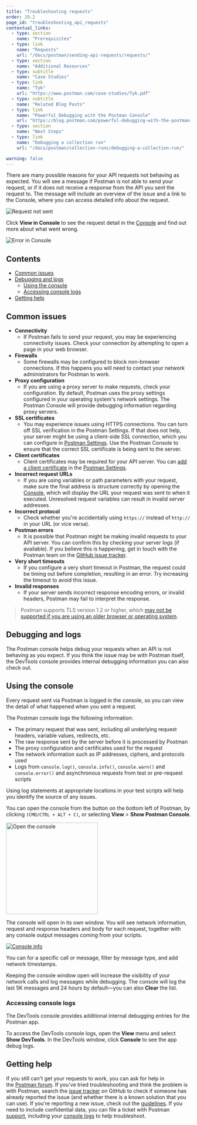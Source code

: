 ```yaml
---
title: "Troubleshooting requests"
order: 29.2
page_id: "troubleshooting_api_requests"
contextual_links:
  - type: section
    name: "Prerequisites"
  - type: link
    name: "Requests"
    url: "/docs/postman/sending-api-requests/requests/"
  - type: section
    name: "Additional Resources"
  - type: subtitle
    name: "Case Studies"
  - type: link
    name: "Tyk"
    url: "https://www.postman.com/case-studies/Tyk.pdf"
  - type: subtitle
    name: "Related Blog Posts"
  - type: link
    name: "Powerful Debugging with the Postman Console"
    url: "https://blog.postman.com/powerful-debugging-with-the-postman-console/"
  - type: section
    name: "Next Steps"
  - type: link
    name: "Debugging a collection run"
    url: "/docs/postman/collection-runs/debugging-a-collection-run/"

warning: false
---
```


There are many possible reasons for your API requests not behaving as expected. You will see a message if Postman is not able to send your request, or if it does not receive a response from the API you sent the request to. The message will include an overview of the issue and a link to the Console, where you can access detailed info about the request.

![Request not sent](https://assets.postman.com/postman-docs/request-not-sent-message.jpg)

Click __View in Console__ to see the request detail in the [Console](/docs/postman/sending-api-requests/debugging-and-logs/) and find out more about what went wrong.

![Error in Console](https://assets.postman.com/postman-docs/error-in-console-detail.jpg)

## Contents

* [Common issues](#common-issues)
* [Debugging and logs](#debugging-and-logs)
    * [Using the console](#using-the-console)
    * [Accessing console logs](#accessing-console-logs)
* [Getting help](#getting-help)

## Common issues

* __Connectivity__
    * If Postman fails to send your request, you may be experiencing connectivity issues. Check your connection by attempting to open a page in your web browser.
* __Firewalls__
    * Some firewalls may be configured to block non-browser connections. If this happens you will need to contact your network administrators for Postman to work.
* __Proxy configuration__
    * If you are using a proxy server to make requests, check your configuration. By default, Postman uses the proxy settings configured in your operating system's network settings. The Postman Console will provide debugging information regarding proxy servers.
* __SSL certificates__
    * You may experience issues using HTTPS connections. You can turn off SSL verification in the Postman Settings. If that does not help, your server might be using a client-side SSL connection, which you can configure in [Postman Settings](/docs/postman/launching-postman/settings/). Use the Postman Console to ensure that the correct SSL certificate is being sent to the server.
* __Client certificates__
    * Client certificates may be required for your API server. You can [add a client certificate](/docs/postman/sending-api-requests/certificates/) in the [Postman Settings](/docs/postman/launching-postman/settings/).
* __Incorrect request URLs__
    * If you are using variables or path parameters with your request, make sure the final address is structure correctly by opening the [Console](/docs/postman/sending-api-requests/debugging-and-logs/), which will display the URL your request was sent to when it executed. Unresolved request variables can result in invalid server addresses.
* __Incorrect protocol__
    * Check whether you're accidentally using `https://` instead of `http://` in your URL (or vice versa).
* __Postman errors__
    * It is possible that Postman might be making invalid requests to your API server. You can confirm this by checking your server logs (if available). If you believe this is happening, get in touch with the Postman team on the [GitHub issue tracker](https://github.com/postmanlabs/postman-app-support/issues).
* __Very short timeouts__
    * If you configure a very short timeout in Postman, the request could be timing out before completion, resulting in an error. Try increasing the timeout to avoid this issue.
* __Invalid responses__
    * If your server sends incorrect response encoding errors, or invalid headers, Postman may fail to interpret the response.

> Postman supports TLS version 1.2 or higher, which [may not be supported if you are using an older browser or operating system](https://support.getpostman.com/hc/en-us/articles/360041392573-Deprecating-TLS-1-0-and-TLS-1-1).

## Debugging and logs

The Postman console helps debug your requests when an API is not behaving as you expect. If you think the issue may be with Postman itself, the DevTools console provides internal debugging information you can also check out.

## Using the console

Every request sent via Postman is logged in the console, so you can view the detail of what happened when you sent a request.

The Postman console logs the following information:

* The primary request that was sent, including all underlying request headers, variable values, redirects, etc.
* The raw response sent by the server before it is processed by Postman
* The proxy configuration and certificates used for the request
* The network information such as IP addresses, ciphers, and protocols used
* Logs from `console.log()`, `console.info()`, `console.warn()` and `console.error()` and asynchronous requests from test or pre-request scripts

Using log statements at appropriate locations in your test scripts will help you identify the source of any issues.

You can open the console from the button on the bottom left of Postman, by clicking `(CMD/CTRL + ALT + C)`, or selecting __View__ &gt; __Show Postman Console__.

<img alt="Open the console" src="https://assets.postman.com/postman-docs/open-postman-console.jpg" width="250px"/>

The console will open in its own window. You will see network information, request and response headers and body for each request, together with any console output messages coming from your scripts.

[![Console info](https://assets.postman.com/postman-docs/console-request-logs.jpg)](https://assets.postman.com/postman-docs/console-request-logs.jpg)

You can for a specific call or message, filter by message type, and add network timestamps.

Keeping the console window open will increase the visibility of your network calls and log messages while debugging. The console will log the last 5K messages and 24 hours by default—you can also __Clear__ the list.

### Accessing console logs

The DevTools console provides additional internal debugging entries for the Postman app.

To access the DevTools console logs, open the __View__ menu and select __Show DevTools__. In the DevTools window, click __Console__ to see the app debug logs.

## Getting help

If you still can't get your requests to work, you can ask for help in the [Postman forum](https://community.postman.com/). If you've tried troubleshooting and think the problem is with Postman, search the [issue tracker](https://github.com/postmanlabs/postman-app-support/issues) on GitHub to check if someone has already reported the issue (and whether there is a known solution that you can use). If you're reporting a new issue, check out the [guidelines](https://github.com/postmanlabs/postman-app-support/#guidelines-for-reporting-issues). If you need to include confidential data, you can file a ticket with Postman [support](https://support.getpostman.com/hc), including your [console logs](#accessing-console-logs) to help troubleshoot.

